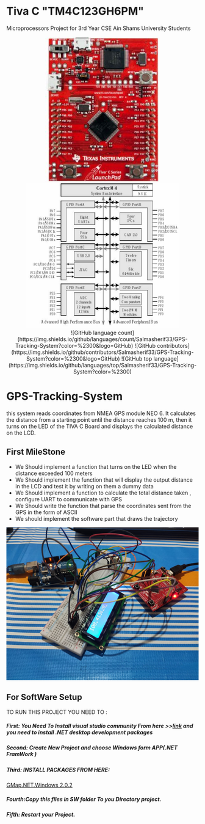 # Tiva C "TM4C123GH6PM"
Microprocessors Project for 3rd Year CSE Ain Shams University Students 


<div align="center">
<img src="https://github.com/Salmasherif33/GPS-Tracking-System/blob/main/images/tiva.jpg" width="300" height="380" >   
<img src="https://github.com/Salmasherif33/GPS-Tracking-System/blob/main/images/conf.png" width="400" height="380" >  
</div>  


<div align="center">
![GitHub language count](https://img.shields.io/github/languages/count/Salmasherif33/GPS-Tracking-System?color=%2300&logo=GitHub)
![GitHub contributors](https://img.shields.io/github/contributors/Salmasherif33/GPS-Tracking-System?color=%2300&logo=GitHub)
![GitHub top language](https://img.shields.io/github/languages/top/Salmasherif33/GPS-Tracking-System?color=%2300)    
</div>
  

# GPS-Tracking-System

this system reads coordinates from  NMEA GPS module NEO 6. It calculates the distance from a starting point until the distance reaches 100 m, then it turns on the LED of the TIVA C Board and displays the calculated distance on the LCD.

## First MileStone
- We Should implement a function that turns on the LED when the distance exceeded 100 meters
- We Should implement the function that will display the output distance in the LCD and test it by writing on them a dummy data
- We Should implement a function to calculate the total distance taken , configure UART to communicate with GPS
- We Should write the function that parse the coordinates sent from the GPS in the form of ASCII
- We should implement the software part that draws the trajectory  


<div align="center">
<img src="https://github.com/Salmasherif33/GPS-Tracking-System/blob/main/images/first_mile_stone.jpeg" width="650" height="400" >  
</div>

## For SoftWare Setup  

TO RUN THIS PROJECT YOU NEED TO :
##### First: You Need To Install visual studio community From here >>[link](https://visualstudio.microsoft.com/vs/community/) and you need to install .NET desktop development packages
##### Second: Create New Project and choose Windows form APP(.NET FramWork )
##### Third: INSTALL PACKAGES FROM HERE:
[GMap.NET.Windows 2.0.2](https://www.nuget.org/packages/GMap.NET.Windows/2.0.2?_src=template)
##### Fourth:Copy this files in SW folder To you Directory project.
##### Fifth: Restart your Project.
